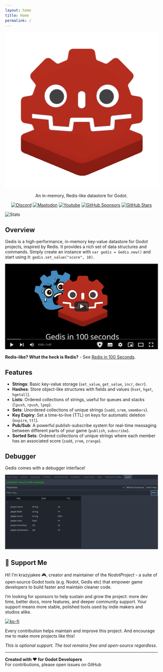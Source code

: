 ```yaml
---
layout: home
title: Home
permalink: /
---
```


<p align="center">
    <img width="512" height="512" alt="image" src="https://github.com/NodotProject/gedis/blob/main/addons/Gedis/icon.png?raw=true" />
</p>

<p align="center">
    An in-memory, Redis-like datastore for Godot.
</p>

<p align="center">
    <a href="https://discord.gg/Rx9CZX4sjG"><img class="inline" src="https://img.shields.io/discord/1089846386566111322" alt="Discord"></a>
    <a href="https://mastodon.gamedev.place/@krazyjakee"><img class="inline" src="https://img.shields.io/mastodon/follow/110106863700290562?domain=mastodon.gamedev.place" alt="Mastodon"></a>
    <a href="https://www.youtube.com/@GodotNodot"><img class="inline" src="https://img.shields.io/youtube/channel/subscribers/UColWkNMgHseKyU7D1QGeoyQ" alt="Youtube"></a>
    <a href="https://github.com/sponsors/krazyjakee"><img class="inline" src="https://img.shields.io/github/sponsors/krazyjakee" alt="GitHub Sponsors"></a>
    <a href="https://github.com/NodotProject/Gedis"><img class="inline" src="https://img.shields.io/github/stars/NodotProject/Gedis" alt="GitHub Stars"></a>
</p>

![Stats](https://repobeats.axiom.co/api/embed/2a34f9ee10e86a04db97091d90c892c07c8314d1.svg "Repobeats analytics image")

## Overview

Gedis is a high-performance, in-memory key-value datastore for Godot projects, inspired by Redis. It provides a rich set of data structures and commands. Simply create an instance with `var gedis = Gedis.new()` and start using it: `gedis.set_value("score", 10)`.

[![Video preview](video.png)](https://www.youtube.com/watch?v=tjiwAmH2-mE)

**Redis-like? What the heck is Redis?** - See [Redis in 100 Seconds](https://www.youtube.com/watch?v=G1rOthIU-uo).

## Features

- **Strings**: Basic key-value storage (`set_value`, `get_value`, `incr`, `decr`).
- **Hashes**: Store object-like structures with fields and values (`hset`, `hget`, `hgetall`).
- **Lists**: Ordered collections of strings, useful for queues and stacks (`lpush`, `rpush`, `lpop`).
- **Sets**: Unordered collections of unique strings (`sadd`, `srem`, `smembers`).
- **Key Expiry**: Set a time-to-live (TTL) on keys for automatic deletion (`expire`, `ttl`).
- **Pub/Sub**: A powerful publish-subscribe system for real-time messaging between different parts of your game (`publish`, `subscribe`).
- **Sorted Sets**: Ordered collections of unique strings where each member has an associated score (`zadd`, `zrem`, `zrange`).

## Debugger

Gedis comes with a debugger interface!

![Gedis Debugger](debugger.png)

## 💖 Support Me
Hi! I’m krazyjakee 🎮, creator and maintain­er of the *NodotProject* - a suite of open‑source Godot tools (e.g. Nodot, Gedis etc) that empower game developers to build faster and maintain cleaner code.

I’m looking for sponsors to help sustain and grow the project: more dev time, better docs, more features, and deeper community support. Your support means more stable, polished tools used by indie makers and studios alike.

[![ko-fi](https://ko-fi.com/img/githubbutton_sm.svg)](https://ko-fi.com/krazyjakee)

Every contribution helps maintain and improve this project. And encourage me to make more projects like this!

*This is optional support. The tool remains free and open-source regardless.*

---

**Created with ❤️ for Godot Developers**  
For contributions, please open issues on GitHub